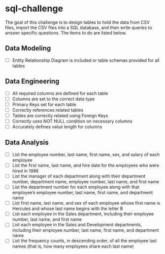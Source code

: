 # sql-challenge
The goal of this challenge is to design tables to hold the data from CSV files, import the CSV files into a SQL database, and then write queries to answer specific questions. The items to do are listed below.
## Data Modeling
- [ ] Entity Relationship Diagram is included or table schemas provided for all tables
## Data Engineering
- [ ] All required columns are defined for each table
- [ ] Columns are set to the correct data type
- [ ] Primary Keys set for each table
- [ ] Correctly references related tables
- [ ] Tables are correctly related using Foreign Keys
- [ ] Correctly uses NOT NULL condition on necessary columns
- [ ] Accurately defines value length for columns
## Data Analysis
- [ ] List the employee number, last name, first name, sex, and salary of each employee
- [ ] List the first name, last name, and hire date for the employees who were hired in 1986
- [ ] List the manager of each department along with their department number, department name, employee number, last name, and first name
- [ ] List the department number for each employee along with that employee’s employee number, last name, first name, and department name
- [ ] List first name, last name, and sex of each employee whose first name is Hercules and whose last name begins with the letter B
- [ ] List each employee in the Sales department, including their employee number, last name, and first name
- [ ] List each employee in the Sales and Development departments, including their employee number, last name, first name, and department name
- [ ] List the frequency counts, in descending order, of all the employee last names (that is, how many employees share each last name)